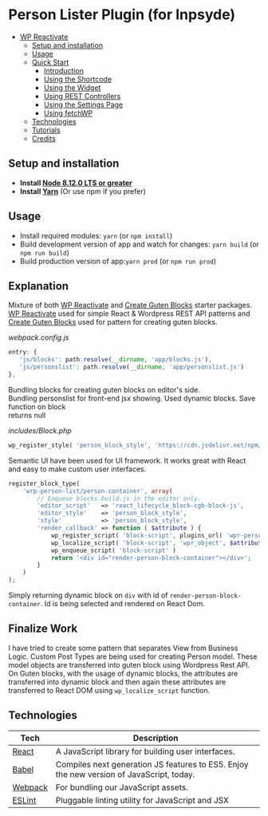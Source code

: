 # Person Lister Plugin (for Inpsyde)


<!-- TOC -->

- [WP Reactivate](#wp-reactivate)
    - [Setup and installation](#setup-and-installation)
    - [Usage](#usage)
    - [Quick Start](#quick-start)
        - [Introduction](#introduction)
        - [Using the Shortcode](#using-the-shortcode)
        - [Using the Widget](#using-the-widget)
        - [Using REST Controllers](#using-rest-controllers)
        - [Using the Settings Page](#using-the-settings-page)
        - [Using fetchWP](#using-fetchwp)
    - [Technologies](#technologies)
    - [Tutorials](#tutorials)
    - [Credits](#credits)

<!-- /TOC -->

## Setup and installation
* **Install [Node 8.12.0 LTS or greater](https://nodejs.org)**
* **Install [Yarn](https://yarnpkg.com/en/docs/install)** (Or use npm if you prefer)

## Usage
* Install required modules: `yarn` (or `npm install`)
* Build development version of app and watch for changes: `yarn build` (or `npm run build`)
* Build production version of app:`yarn prod` (or `npm run prod`)

## Explanation

Mixture of both [WP Reactivate](https://github.com/gopangolin/wp-reactivate) 
and [Create Guten Blocks](https://github.com/ahmadawais/create-guten-block) starter
packages. [WP Reactivate](https://github.com/gopangolin/wp-reactivate)  used for 
simple React & Wordpress REST API patterns and [Create Guten Blocks](https://github.com/ahmadawais/create-guten-block)
used for pattern for creating guten blocks.

*webpack.config.js*
```javascript =6
entry: {
   'js/blocks': path.resolve(__dirname, 'app/blocks.js'),
   'js/personslist': path.resolve(__dirname, 'app/personslist.js')
},
```

Bundling blocks for creating guten blocks on editor's side.  
Bundling personslist for front-end jsx showing. Used dynamic blocks. Save function on block   
 returns null


*includes/Block.php*
```php =81
wp_register_style( 'person_block_style', 'https://cdn.jsdelivr.net/npm/semantic-ui@2.4.2/dist/semantic.min.css' );
```

Semantic UI have been used for UI framework. It works great with React and easy to make custom
user interfaces.

```php =81
register_block_type(
	'wrp-person-list/person-container', array(
		// Enqueue blocks.build.js in the editor only.
		'editor_script'   => 'react_lifecycle_block-cgb-block-js',
		'editor_style'    => 'person_block_style',
		'style'           => 'person_block_style',
		'render_callback' => function ( $attribute ) {
			wp_register_script( 'block-script', plugins_url( 'wpr-person-list/assets/js/personslist.js' ));
			wp_localize_script( 'block-script', 'wpr_object', $attribute );
			wp_enqueue_script( 'block-script' )
			return '<div id="render-person-block-container"></div>';
		}
	)
);
```

Simply returning dynamic block on ``div`` with id of ``render-person-block-container``. Id is being selected and 
rendered on React Dom.

## Finalize Work

I have tried to create some pattern that separates View from Business Logic. Custom Post
Types are being used for creating Person model. These model objects are transferred into guten block
using Wordpress Rest API. On Guten blocks, with the usage of dynamic blocks, the attributes are
transferred into dynamic block and then again these attributes are transferred to React DOM using
``wp_localize_script`` function.

## Technologies
| **Tech** | **Description** |
|----------|-------|
|  [React](https://facebook.github.io/react/)  |   A JavaScript library for building user interfaces. |
|  [Babel](http://babeljs.io) |  Compiles next generation JS features to ES5. Enjoy the new version of JavaScript, today. |
| [Webpack](http://webpack.js.org) | For bundling our JavaScript assets. |
| [ESLint](http://eslint.org/)| Pluggable linting utility for JavaScript and JSX  |